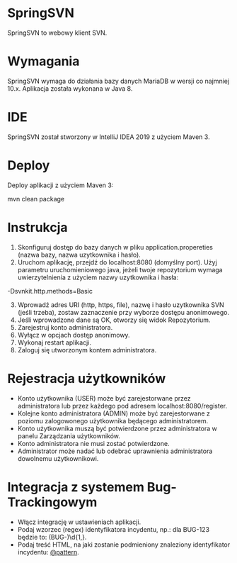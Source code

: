 # SpringSVN

SpringSVN to webowy klient SVN.

# Wymagania

SpringSVN wymaga do działania bazy danych MariaDB w wersji co najmniej 10.x. Aplikacja została wykonana w Java 8.

# IDE

SpringSVN został stworzony w IntelliJ IDEA 2019 z użyciem Maven 3.

# Deploy

Deploy aplikacji z użyciem Maven 3:

mvn clean package

# Instrukcja

1. Skonfiguruj dostęp do bazy danych w pliku application.propereties (nazwa bazy, nazwa uzytkownika i hasło).
2. Uruchom aplikację, przejdź do localhost:8080 (domyślny port). Użyj parametru uruchomieniowego java, jeżeli twoje repozytorium wymaga uwierzytelnienia z użyciem nazwy uzytkownika i hasła:

-Dsvnkit.http.methods=Basic

3. Wprowadź adres URI (http, https, file), nazwę i hasło uzytkownika SVN (jeśli trzeba), zostaw zaznaczenie przy wyborze dostępu anonimowego.
4. Jeśli wprowadzone dane są OK, otworzy się widok Repozytorium.
5. Zarejestruj konto administratora.
6. Wyłącz w opcjach dostęp anonimowy.
7. Wykonaj restart aplikacji.
8. Zaloguj się utworzonym kontem administratora.

# Rejestracja użytkowników

- Konto użytkownika (USER) może być zarejestorwane przez administratora lub przez każdego pod adresem localhost:8080/register.
- Kolejne konto administratora (ADMIN) może być zarejestorwane z poziomu zalogowonego użytkownika będącego administratorem.
- Konto użytkownika muszą być potwierdzone przez administratora w panelu Zarządzania użytkowników.
- Konto administratora nie musi zostać potwierdzone.
- Administrator może nadać lub odebrać uprawnienia administratora dowolnemu użytkownikowi.

# Integracja z systemem Bug-Trackingowym

- Włącz integrację w ustawieniach aplikacji.
- Podaj wzorzec (regex) identyfikatora incydentu, np.: dla BUG-123 będzie to: (BUG-)\d{1,}.
- Podaj treść HTML, na jaki zostanie podmieniony znaleziony identyfikator incydentu: <a href="http://bugtracksrv/link/@pattern">@pattern</a>.
